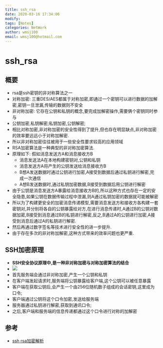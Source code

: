 ```yaml
---
title: ssh_rsa
date: 2020-03-16 17:34:06
modify: 
tags: [Notes]
categories: NetWork
author: wmsj100
email: wmsj100@hotmail.com
---
```


# ssh_rsa

## 概要

- rsa是ssh密钥的非对称算法之一
- 对称加密: 三重DES/AES都属于对称加密,即通过一个密钥可以进行数据的加解密,密钥一旦泄漏,传输的数据则不安全
- 非对称加密: 它存在公钥和私钥的概念,要完成加解密操作,需要俩个密钥同时参与
- 公钥加密,私钥解密;私钥加密,公钥解密;
- 相比对称加密,非对称加密的安全性得到了提升,但也存在明显缺点,非对称加密的效率要远远小于对称加解密.
- 所以非对称加密往往被用于一些安全性要求较高的应用领域
- RSA加密算法是一种典型的非对称加密算法.
- 原理如下: 假如消息发送方A和消息接收方B
	- 消息发送法A在本地构建密钥对,公钥和私钥
	- 消息发送方A将产生的公钥发送给消息接收方B
	- B想A发送数据时通过公钥进行加密,A接受到数据后通过私钥进行解密,完成一次通信
	- A想B发送数据时,通过私钥加密数据,B接受到数据后用公钥进行解密
- 由于公钥是消息发送方A暴露给消息接收方B的,所以这种方式也存在一定的安全隐患,如果公钥在数据传输过程中泄漏,则A通过私钥加密的数据就可能被解密
- 所以为了构建更安全的加密消息传递模型,需要消息发送方和接收方各构建一套密钥对,并分别将各自的公钥暴露给对方,在进行消息传递时,A通过B的公钥对数据加密,B接受到消息通过B的私钥进行解密,反之,B通过A的公钥进行加密,A接受到消息后通过A的私钥进行解密.
- 然后再通过数字签名等技术进行安全性的进一步提升.
- 由于存在多次的非对称加解密,这种方式带来的效率问题也更严重.

## SSH加密原理

- **SSH安全协议原理中,是一种非对称加密与对称加密算法的结合**
- ![](../Image/ssh_server_client.png)
- 首先服务端会通过非对称加密,产生一个公钥和私钥
- 在客户端发起请求时,服务端将公钥暴露给客户端,这个公钥可以被任意暴露
- 客户端在获取公钥后,会产生一个由256位随机数子组成的会话密钥,这里成为口令;
- 客户端通过公钥将这个口令加密,发送给服务端
- 服务器通过私钥进行解密,获取到通讯口令;
- 之后,客户端和服务端的信息传递都通过这个口令进行对称的加解密

## 参考

- [ssh rsa加密解析](https://my.oschina.net/realfighter/blog/388486)
